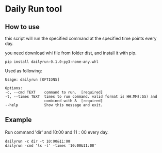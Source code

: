 # Daily Run tool
## How to use
this script will run the specified command at the specified time points every day.

you need download whl file from folder dist, and install it with pip.

    pip install dailyrun-0.1.0-py3-none-any.whl

Used as following:

    Usage: dailyrun [OPTIONS]
    
    Options:
    -c, --cmd TEXT    command to run.  [required]
    -t, --times TEXT  times to run command. valid format is HH:MM(:SS) and
                      combined with &  [required]
    --help            Show this message and exit.

## Example
Run command 'dir' and 10:00 and 11：00 every day.

    dailyrun -c dir -t 10:00&11:00
    dailyrun -cmd 'ls -l' -times '10:00&11:00'
